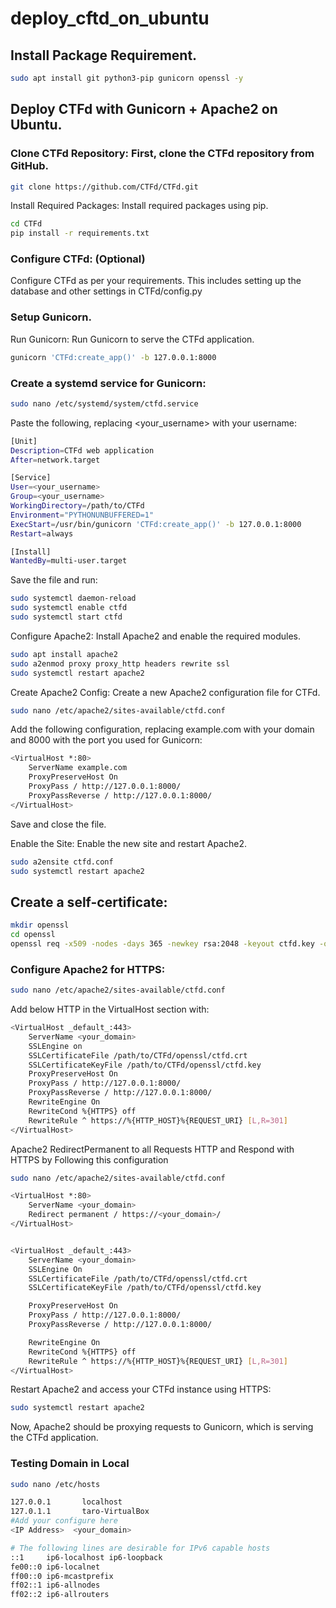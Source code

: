 # deploy_cftd_on_ubuntu

## Install Package Requirement. 

```bash
sudo apt install git python3-pip gunicorn openssl -y
```

## Deploy CTFd with Gunicorn + Apache2 on Ubuntu. 

### Clone CTFd Repository: First, clone the CTFd repository from GitHub.
```bash
git clone https://github.com/CTFd/CTFd.git
```
Install Required Packages: Install required packages using pip.
```bash
cd CTFd
pip install -r requirements.txt
```
### Configure CTFd: (Optional)
Configure CTFd as per your requirements. This includes setting up the database and other settings in CTFd/config.py  

### Setup Gunicorn.

Run Gunicorn: Run Gunicorn to serve the CTFd application.

```bash
gunicorn 'CTFd:create_app()' -b 127.0.0.1:8000
```

### Create a systemd service for Gunicorn:
```bash 
sudo nano /etc/systemd/system/ctfd.service
```
Paste the following, replacing <your_username> with your username:

```bash 
[Unit]
Description=CTFd web application
After=network.target

[Service]
User=<your_username>
Group=<your_username>
WorkingDirectory=/path/to/CTFd
Environment="PYTHONUNBUFFERED=1"
ExecStart=/usr/bin/gunicorn 'CTFd:create_app()' -b 127.0.0.1:8000
Restart=always

[Install]
WantedBy=multi-user.target
```

Save the file and run:

```bash
sudo systemctl daemon-reload
sudo systemctl enable ctfd
sudo systemctl start ctfd
```

Configure Apache2: Install Apache2 and enable the required modules.
```bash 
sudo apt install apache2
sudo a2enmod proxy proxy_http headers rewrite ssl
sudo systemctl restart apache2
```

Create Apache2 Config: Create a new Apache2 configuration file for CTFd.
```bash
sudo nano /etc/apache2/sites-available/ctfd.conf
```
Add the following configuration, replacing example.com with your domain and 8000 with the port you used for Gunicorn:
```bash
<VirtualHost *:80>
    ServerName example.com
    ProxyPreserveHost On
    ProxyPass / http://127.0.0.1:8000/
    ProxyPassReverse / http://127.0.0.1:8000/
</VirtualHost>
```
Save and close the file.

Enable the Site: Enable the new site and restart Apache2.
```bash
sudo a2ensite ctfd.conf
sudo systemctl restart apache2
```
## Create a self-certificate:

```bash 
mkdir openssl
cd openssl
openssl req -x509 -nodes -days 365 -newkey rsa:2048 -keyout ctfd.key -out ctfd.crt
```

### Configure Apache2 for HTTPS:

```bash
sudo nano /etc/apache2/sites-available/ctfd.conf
```

Add below HTTP in the VirtualHost section with:
```bash
<VirtualHost _default_:443>
    ServerName <your_domain>
    SSLEngine on
    SSLCertificateFile /path/to/CTFd/openssl/ctfd.crt
    SSLCertificateKeyFile /path/to/CTFd/openssl/ctfd.key
    ProxyPreserveHost On
    ProxyPass / http://127.0.0.1:8000/
    ProxyPassReverse / http://127.0.0.1:8000/
    RewriteEngine On
    RewriteCond %{HTTPS} off
    RewriteRule ^ https://%{HTTP_HOST}%{REQUEST_URI} [L,R=301]
</VirtualHost>
```
Apache2 RedirectPermanent to all Requests HTTP and Respond with HTTPS by Following this configuration

```bash
sudo nano /etc/apache2/sites-available/ctfd.conf
```
```bash
<VirtualHost *:80>
    ServerName <your_domain>
    Redirect permanent / https://<your_domain>/
</VirtualHost>


<VirtualHost _default_:443>
    ServerName <your_domain>
    SSLEngine On
    SSLCertificateFile /path/to/CTFd/openssl/ctfd.crt
    SSLCertificateKeyFile /path/to/CTFd/openssl/ctfd.key

    ProxyPreserveHost On
    ProxyPass / http://127.0.0.1:8000/
    ProxyPassReverse / http://127.0.0.1:8000/

    RewriteEngine On
    RewriteCond %{HTTPS} off
    RewriteRule ^ https://%{HTTP_HOST}%{REQUEST_URI} [L,R=301]
</VirtualHost>
```

Restart Apache2 and access your CTFd instance using HTTPS:

```bash
sudo systemctl restart apache2
```

Now, Apache2 should be proxying requests to Gunicorn, which is serving the CTFd application.

### Testing Domain in Local

```bash
sudo nano /etc/hosts
```

```bash
127.0.0.1       localhost
127.0.1.1       taro-VirtualBox
#Add your configure here
<IP Address>  <your_domain>

# The following lines are desirable for IPv6 capable hosts
::1     ip6-localhost ip6-loopback
fe00::0 ip6-localnet
ff00::0 ip6-mcastprefix
ff02::1 ip6-allnodes
ff02::2 ip6-allrouters
```
